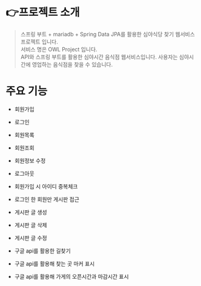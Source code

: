 # 👉프로젝트 소개

> 스프링 부트 + mariadb + Spring Data JPA를 활용한 심야식당 찾기 웹서비스 프로젝트 입니다.  <br>
> 서비스 명은 OWL Project 입니다. <br>
> API와 스프링 부트를 활용한 심야시간 음식점 웹서비스입니다. 사용자는 심야시간에 영업하는 음식점을 찾을 수 있습니다.

# 주요 기능 
- 회원가입
- 로그인
- 회원목록
- 회원조회
- 회원정보 수정
- 로그아웃
- 회원가입 시 아이디 중복체크

- 로그인 한 회원만 게시판 접근
- 게시판 글 생성
- 게시판 글 삭제
- 게시판 글 수정

- 구글 api를 활용한 길찾기
- 구글 api를 활용해 찾는 곳 마커 표시
- 구글 api를 활용해 가게의 오픈시간과 마감시간 표시












